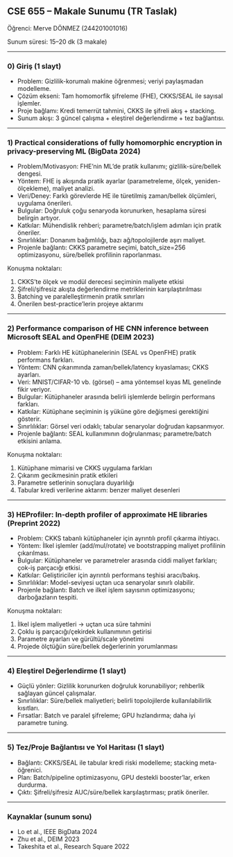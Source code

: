 ## CSE 655 – Makale Sunumu (TR Taslak)

Öğrenci: Merve DÖNMEZ (244201001016)

Sunum süresi: 15–20 dk (3 makale)

---

### 0) Giriş (1 slayt)
- Problem: Gizlilik-korumalı makine öğrenmesi; veriyi paylaşmadan modelleme.
- Çözüm ekseni: Tam homomorfik şifreleme (FHE), CKKS/SEAL ile sayısal işlemler.
- Proje bağlamı: Kredi temerrüt tahmini, CKKS ile şifreli akış + stacking.
- Sunum akışı: 3 güncel çalışma + eleştirel değerlendirme + tez bağlantısı.

---

### 1) Practical considerations of fully homomorphic encryption in privacy-preserving ML (BigData 2024)
- Problem/Motivasyon: FHE’nin ML’de pratik kullanımı; gizlilik-süre/bellek dengesi.
- Yöntem: FHE iş akışında pratik ayarlar (parametreleme, ölçek, yeniden-ölçekleme), maliyet analizi.
- Veri/Deney: Farklı görevlerde HE ile türetilmiş zaman/bellek ölçümleri, uygulama önerileri.
- Bulgular: Doğruluk çoğu senaryoda korunurken, hesaplama süresi belirgin artıyor.
- Katkılar: Mühendislik rehberi; parametre/batch/işlem adımları için pratik öneriler.
- Sınırlılıklar: Donanım bağımlılığı, bazı ağ/topolojilerde aşırı maliyet.
- Projenle bağlantı: CKKS parametre seçimi, batch_size=256 optimizasyonu, süre/bellek profilinin raporlanması.

Konuşma noktaları:
1) CKKS’te ölçek ve modül derecesi seçiminin maliyete etkisi
2) Şifreli/şifresiz akışta değerlendirme metriklerinin karşılaştırılması
3) Batching ve paralelleştirmenin pratik sınırları
4) Önerilen best-practice’lerin projeye aktarımı

---

### 2) Performance comparison of HE CNN inference between Microsoft SEAL and OpenFHE (DEIM 2023)
- Problem: Farklı HE kütüphanelerinin (SEAL vs OpenFHE) pratik performans farkları.
- Yöntem: CNN çıkarımında zaman/bellek/latency kıyaslaması; CKKS ayarları.
- Veri: MNIST/CIFAR-10 vb. (görsel) – ama yöntemsel kıyas ML genelinde fikir veriyor.
- Bulgular: Kütüphaneler arasında belirli işlemlerde belirgin performans farkları.
- Katkılar: Kütüphane seçiminin iş yüküne göre değişmesi gerektiğini gösterir.
- Sınırlılıklar: Görsel veri odaklı; tabular senaryolar doğrudan kapsanmıyor.
- Projenle bağlantı: SEAL kullanımının doğrulanması; parametre/batch etkisini anlama.

Konuşma noktaları:
1) Kütüphane mimarisi ve CKKS uygulama farkları
2) Çıkarım gecikmesinin pratik etkileri
3) Parametre setlerinin sonuçlara duyarlılığı
4) Tabular kredi verilerine aktarım: benzer maliyet desenleri

---

### 3) HEProfiler: In-depth profiler of approximate HE libraries (Preprint 2022)
- Problem: CKKS tabanlı kütüphaneler için ayrıntılı profil çıkarma ihtiyacı.
- Yöntem: İlkel işlemler (add/mul/rotate) ve bootstrapping maliyet profilinin çıkarılması.
- Bulgular: Kütüphaneler ve parametreler arasında ciddi maliyet farkları; çok-iş parçacığı etkisi.
- Katkılar: Geliştiriciler için ayrıntılı performans teşhisi aracı/bakış.
- Sınırlılıklar: Model-seviyesi uçtan uca senaryolar sınırlı olabilir.
- Projenle bağlantı: Batch ve ilkel işlem sayısının optimizasyonu; darboğazların tespiti.

Konuşma noktaları:
1) İlkel işlem maliyetleri → uçtan uca süre tahmini
2) Çoklu iş parçacığı/çekirdek kullanımının getirisi
3) Parametre ayarları ve gürültü/scale yönetimi
4) Projede ölçtüğün süre/bellek değerlerinin yorumlanması

---

### 4) Eleştirel Değerlendirme (1 slayt)
- Güçlü yönler: Gizlilik korunurken doğruluk korunabiliyor; rehberlik sağlayan güncel çalışmalar.
- Sınırlılıklar: Süre/bellek maliyetleri; belirli topolojilerde kullanılabilirlik kısıtları.
- Fırsatlar: Batch ve paralel şifreleme; GPU hızlandırma; daha iyi parametre tuning.

---

### 5) Tez/Proje Bağlantısı ve Yol Haritası (1 slayt)
- Bağlantı: CKKS/SEAL ile tabular kredi riski modelleme; stacking meta-öğrenici.
- Plan: Batch/pipeline optimizasyonu, GPU destekli booster’lar, erken durdurma.
- Çıktı: Şifreli/şifresiz AUC/süre/bellek karşılaştırması; pratik öneriler.

---

### Kaynaklar (sunum sonu)
- Lo et al., IEEE BigData 2024
- Zhu et al., DEIM 2023
- Takeshita et al., Research Square 2022


